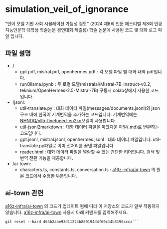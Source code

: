 # simulation_veil_of_ignorance

"언어 모델 기반 사회 시뮬레이션 가능성 검토" (2024 제8회 인문 페스티벌 제8회 인공지능인문학 대학생 학술논문 경연대회 제출용) 학술 논문에 사용된 코드 및 대화 로그 파일 입니다.

## 파일 설명
* /
    * gpt.pdf, mistral.pdf, openhermes.pdf : 각 모델 파일 별 대화 내역 pdf입니다.  
    * runOllama.ipynb : 두 로컬 모델(mistralai/Mistral-7B-Instruct-v0.2, teknium/OpenHermes-2.5-Mistral-7B) 구동시 colab상에서 사용한 코드입니다.  
* /jsonl:  
    * util-translate.py : 대화 데이터 파일(messages/documents.jsonl)의 json 구조 내에 한국어 기계번역을 추가하는 코드입니다. 기계번역에는 [NHNDQ/nllb-finetuned-en2ko](https://huggingface.co/NHNDQ/nllb-finetuned-en2ko)모델이 사용합니다.  
    * util-jsonl2markdown : 대화 데이터 파일을 마크다운 파일(.md)로 변환하는 코드입니다.  
    * gpt.jsonl, mistral.jsonl, openhermes.jsonl : 대화 데이터 파일입니다. util-translate.py파일로 이미 전처리를 끝낸 파일입니다.  
    * reader.html : 대화 데이터 파일을 열람할 수 있는 간단한 리더입니다. 검색 및 번역 전환 기능을 제공합니다.  
* /ai-town:  
    * characters.ts, constants.ts, conversation.ts : [a16z-infra/ai-town](https://github.com/a16z-infra/ai-town) 의 원본 코드에서 수정한 부분입니다. 

## ai-town 관련
[a16z-infra/ai-town](https://github.com/a16z-infra/ai-town) 의 코드가 업데이트 됨에 따라 이 저장소의 코드가 일부 작동하지 않습니다. [a16z-infra/ai-town](https://github.com/a16z-infra/ai-town) 사용시 아래 커맨드를 입력해주세요.
```git clone https://github.com/a16z-infra/ai-town
git reset --hard 463b2aae93d11224b880194d4f60c14b3196ccca```